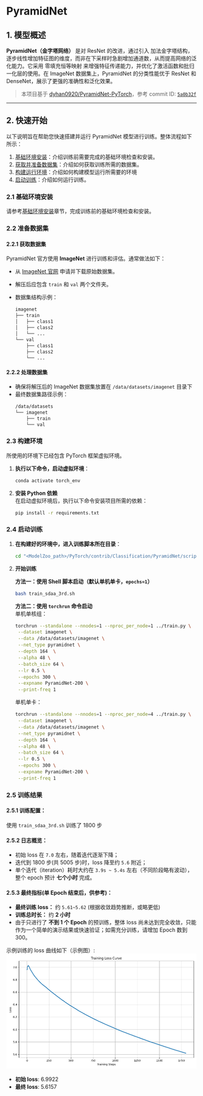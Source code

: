 # PyramidNet

## 1. 模型概述

**PyramidNet（金字塔网络）** 是对 ResNet 的改进，通过引入 加法金字塔结构，逐步线性增加特征图的维度，而非在下采样时急剧增加通道数，从而提高网络的泛化能力。它采用 零填充恒等映射 来增强特征传递能力，并优化了激活函数和批归一化层的使用。在 ImageNet 数据集上，PyramidNet 的分类性能优于 ResNet 和 DenseNet，展示了更强的准确性和泛化效果。

> 本项目基于 [dyhan0920/PyramidNet-PyTorch](https://github.com/dyhan0920/PyramidNet-PyTorch)，参考 commit ID: [`5a0b32f`](https://github.com/dyhan0920/PyramidNet-PyTorch/commit/5a0b32f43d79024a0d9cd2d1851f07e6355daea2)

---

## 2. 快速开始
以下说明旨在帮助您快速搭建并运行 PyramidNet 模型进行训练。整体流程如下所示：
1. [基础环境安装](#21-基础环境安装)：介绍训练前需要完成的基础环境检查和安装。
2. [获取并准备数据集](#22-准备数据集)：介绍如何获取训练所需的数据集。
3. [构建运行环境](#23-构建环境)：介绍如何构建模型运行所需要的环境
4. [启动训练](#24-启动训练)：介绍如何运行训练。

### 2.1 基础环境安装
请参考[基础环境安装](../../../../doc/Environment.md)章节，完成训练前的基础环境检查和安装。  

### 2.2 准备数据集
#### 2.2.1 获取数据集
PyramidNet 官方使用 **ImageNet** 进行训练和评估。通常做法如下：
- 从 [ImageNet 官网](https://www.image-net.org/) 申请并下载原始数据集。
- 解压后应包含 `train` 和 `val` 两个文件夹。
- 数据集结构示例：

    ```text
    imagenet
    ├── train
    │   ├── class1
    │   ├── class2
    │   └── ...
    └── val
        ├── class1
        ├── class2
        └── ...
    ```

#### 2.2.2 处理数据集
- 确保将解压后的 ImageNet 数据集放置在 `/data/datasets/imagenet` 目录下
- 最终数据集路径示例：
   ```
   /data/datasets
   └── imagenet
       ├── train
       └── val
   ```

### 2.3 构建环境
所使用的环境下已经包含 PyTorch 框架虚拟环境。

1. **执行以下命令，启动虚拟环境**：
    ```bash
    conda activate torch_env
    ```

2. **安装 Python 依赖**  
   在启动虚拟环境后，执行以下命令安装项目所需的依赖：
   ```bash
   pip install -r requirements.txt
   ```


### 2.4 启动训练
1. **在构建好的环境中，进入训练脚本所在目录**：
    ```bash
    cd "<ModelZoo_path>/PyTorch/contrib/Classification/PyramidNet/scripts"
    ```

2. **开始训练**

   **方法一：使用 Shell 脚本启动（默认单机单卡，`epochs=1`）**
   ```bash
   bash train_sdaa_3rd.sh
   ```
   
   **方法二：使用 `torchrun` 命令启动**  
   单机单核组：
   ```bash
   torchrun --standalone --nnodes=1 --nproc_per_node=1 ../train.py \
    --dataset imagenet \
    --data /data/datasets/imagenet \
    --net_type pyramidnet \
    --depth 164  \
    --alpha 48 \
    --batch_size 64 \
    --lr 0.5 \
    --epochs 300 \
    --expname PyramidNet-200 \
    --print-freq 1
   ```
   单机单卡：
   ```bash
   torchrun --standalone --nnodes=1 --nproc_per_node=4 ../train.py \
    --dataset imagenet \
    --data /data/datasets/imagenet \
    --net_type pyramidnet \
    --depth 164  \
    --alpha 48 \
    --batch_size 64 \
    --lr 0.5 \
    --epochs 300 \
    --expname PyramidNet-200 \
    --print-freq 1
   ```


### 2.5 训练结果

#### 2.5.1 训练配置：
使用 `train_sdaa_3rd.sh` 训练了 1800 步
#### 2.5.2 日志概览：  
   - 初始 loss 在 `7.0` 左右，随着迭代逐渐下降；  
   - 迭代到 1800 步(共 5005 步)时，loss 降至约 `5.6` 附近；  
   - 单个迭代（iteration）耗时大约在 `3.9s ~ 5.4s` 左右（不同阶段略有波动），整个 epoch 预计 **七个小时** 完成。  

#### 2.5.3 最终指标(单 Epoch 结束后，供参考)： 
   - **最终训练 loss：** 约 `5.61~5.62` (根据收敛趋势推断，或略更低)  
   - **训练总时长：** 约 **2 小时**
   - 由于只进行了 **不到 1 个 Epoch** 的预训练，整体 loss  尚未达到完全收敛，只能作为一个简单的演示结果或快速验证；如需充分训练，请增加 Epoch 数到 300。 

示例训练的 loss 曲线如下（示例图）:
![训练loss曲线](./scripts/train_sdaa_3rd.png)

- **初始 loss**: 6.9922  
- **最终 loss**: 5.6157  
